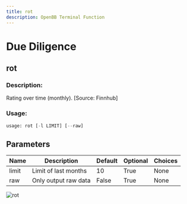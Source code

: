 ```yaml
---
title: rot
description: OpenBB Terminal Function
---
```


# Due Diligence

## rot

### Description: 

Rating over time (monthly). [Source: Finnhub]

### Usage: 
```python
usage: rot [-l LIMIT] [--raw]
```

## Parameters

| Name | Description | Default | Optional | Choices |
| ---- | ----------- | ------- | -------- | ------- |
| limit | Limit of last months | 10 | True | None |
| raw | Only output raw data | False | True | None |


![rot](https://user-images.githubusercontent.com/46355364/154236600-5e3c68b6-5fda-4140-8ae2-360389399cd2.png)

